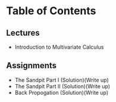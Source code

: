 # Table of Contents
## Lectures
- Introduction to Multivariate Calculus 

## Assignments
- The Sandpit Part I (Solution)(Write up)
- The Sandpit Part II (Solution)(Write up)
- Back Propogation (Solution)(Write up)
